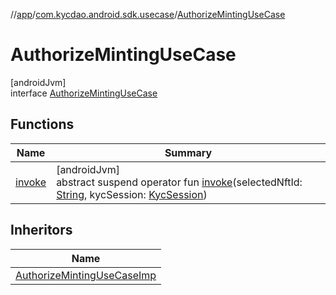 //[app](../../../index.md)/[com.kycdao.android.sdk.usecase](../index.md)/[AuthorizeMintingUseCase](index.md)

# AuthorizeMintingUseCase

[androidJvm]\
interface [AuthorizeMintingUseCase](index.md)

## Functions

| Name | Summary |
|---|---|
| [invoke](invoke.md) | [androidJvm]<br>abstract suspend operator fun [invoke](invoke.md)(selectedNftId: [String](https://kotlinlang.org/api/latest/jvm/stdlib/kotlin/-string/index.html), kycSession: [KycSession](../../com.kycdao.android.sdk.model/-kyc-session/index.md)) |

## Inheritors

| Name |
|---|
| [AuthorizeMintingUseCaseImp](../-authorize-minting-use-case-imp/index.md) |
